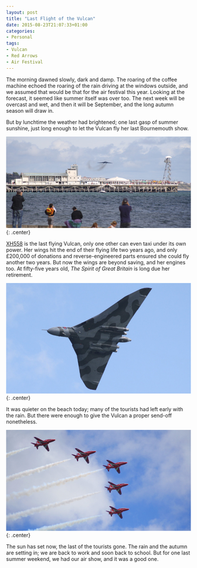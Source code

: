 ```yaml
---
layout: post
title: "Last Flight of the Vulcan"
date: 2015-08-23T21:07:33+01:00
categories:
- Personal
tags:
- Vulcan
- Red Arrows
- Air Festival
---
```


The morning dawned slowly, dark and damp. The roaring of the coffee machine echoed the roaring of the rain driving at the windows outside, and we assumed that would be that for the air festival this year. Looking at the forecast, it seemed like summer itself was over too. The next week will be overcast and wet, and then it will be September, and the long autumn season will draw in.

But by lunchtime the weather had brightened; one last gasp of summer sunshine, just long enough to let the Vulcan fly her last Bournemouth show.

![](/blog/2015/vulcan1.jpg){: .center}

[XH558](https://en.wikipedia.org/wiki/Avro_Vulcan_XH558) is the last flying Vulcan, only one other can even taxi under its own power. Her wings hit the end of their flying life two years ago, and only £200,000 of donations and reverse-engineered parts ensured she could fly another two years. But now the wings are beyond saving, and her engines too. At fifty-five years old, *The Spirit of Great Britain* is long due her retirement.

![](/blog/2015/vulcan2.jpg){: .center}

It was quieter on the beach today; many of the tourists had left early with the rain. But there were enough to give the Vulcan a proper send-off nonetheless.

![](/blog/2015/redarrows1.jpg){: .center}

The sun has set now, the last of the tourists gone. The rain and the autumn are setting in; we are back to work and soon back to school. But for one last summer weekend, we had our air show, and it was a good one.
